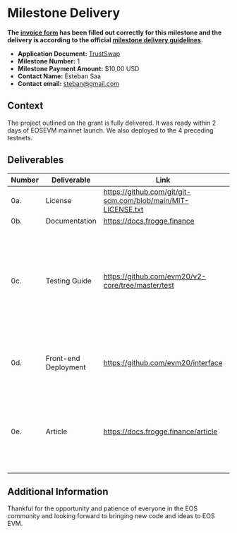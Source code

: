 # Milestone Delivery

**The [invoice form](https://forms.gle/wLuAzXKa9qYrZQob9) has been filled out correctly for this milestone and the delivery is according to the official [milestone delivery guidelines](deliveries/milestone-delivery-template.md).**  

* **Application Document:** [TrustSwap](https://github.com/eosnetworkfoundation/grant-framework/blob/main/applications/trustswap.md)
* **Milestone Number:**  1
* **Milestone Payment Amount:** $10,00 USD
* **Contact Name:** Esteban Saa
* **Contact email:** steban@gmail.com

## Context
The project outlined on the grant is fully delivered. It was ready within 2 days of EOSEVM mainnet launch. We also deployed to the 4 preceding testnets. 

## Deliverables

| Number | Deliverable | Link | Notes |
| ------------- | ------------- | ------------- |------------- |
|0a.| License |	https://github.com/git/git-scm.com/blob/main/MIT-LICENSE.txt | MIT |
|0b.| Documentation | https://docs.frogge.finance | Documentation |	We will provide both inline documentation of the code and a basic tutorial that explains how to configure TrustEVM and use TrustSwap
|0c.| Testing Guide	| https://github.com/evm20/v2-core/tree/master/test | Core functions will be fully covered by unit tests to ensure functionality and robustness. In the guide, we will describe how to run these tests.
|0d.| Front-end Deployment | https://github.com/evm20/interface | We will provide a repository with instructions on how to deploy the frontend.
|0e.| Article | https://docs.frogge.finance/article | We will publish an article that explains how the different components of the platform are connected to make the platform work


## Additional Information
Thankful for the opportunity and patience of everyone in the EOS community and looking forward to bringing new code and ideas to EOS EVM.